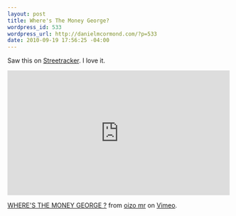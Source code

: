 ```yaml
--- 
layout: post
title: Where's The Money George?
wordpress_id: 533
wordpress_url: http://danielmcormond.com/?p=533
date: 2010-09-19 17:56:25 -04:00
---
```

Saw this on <a href="http://streetracker.blogspot.com/">Streetracker</a>. I love it.<br/>
<iframe src="http://player.vimeo.com/video/8496873" width="500" height="281" frameborder="0"></iframe><p><a href="http://vimeo.com/8496873">WHERE'S THE MONEY GEORGE ?</a> from <a href="http://vimeo.com/user1346942">oizo mr</a> on <a href="http://vimeo.com">Vimeo</a>.</p>
